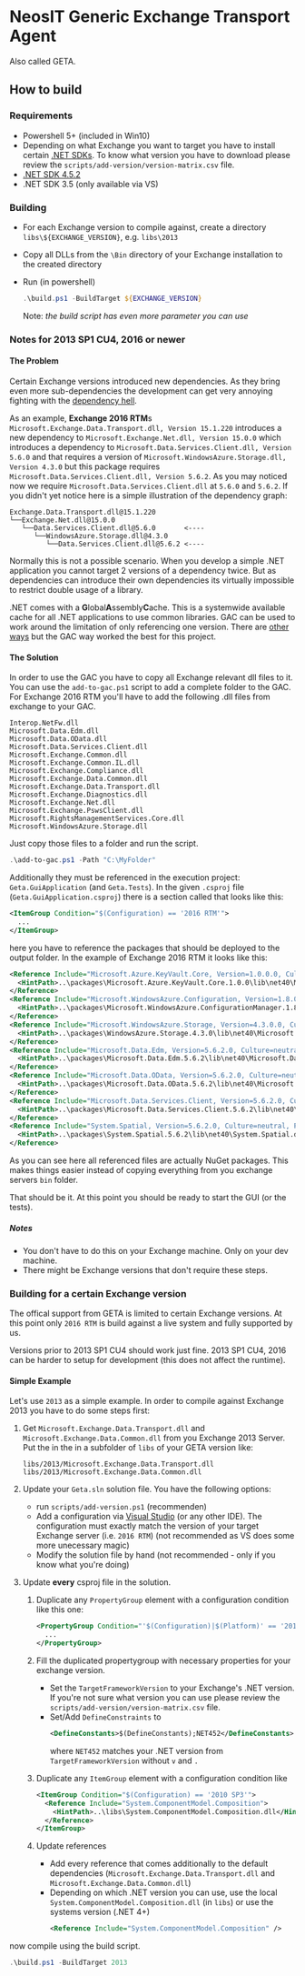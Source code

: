 # NeosIT Generic Exchange Transport Agent

Also called GETA.

## How to build

### Requirements

- Powershell 5+ (included in Win10)
- Depending on what Exchange you want to target you have to install certain [.NET SDKs](https://dotnet.microsoft.com/download/archives). To know what version you have to download please review the `scripts/add-version/version-matrix.csv` file.
- [.NET SDK 4.5.2](https://dotnet.microsoft.com/download/thank-you/net452-developer-pack)
- .NET SDK 3.5 (only available via VS)

### Building

- For each Exchange version to compile against, create a directory `libs\${EXCHANGE_VERSION}`, e.g. `libs\2013`
- Copy all DLLs from the `\Bin` directory of your Exchange installation to the created directory
- Run (in powershell)

    ```powershell
    .\build.ps1 -BuildTarget ${EXCHANGE_VERSION}
    ```

    Note: _the build script has even more parameter you can use_

### Notes for 2013 SP1 CU4, 2016 or newer

#### The Problem
Certain Exchange versions introduced new dependencies. As they bring even more sub-dependencies the development can get very annoying fighting with the [dependency hell](https://en.wikipedia.org/wiki/Dependency_hell).

As an example, **Exchange 2016 RTM**s `Microsoft.Exchange.Data.Transport.dll, Version 15.1.220` introduces a new dependency to `Microsoft.Exchange.Net.dll, Version 15.0.0` which introduces a dependency to `Microsoft.Data.Services.Client.dll, Version 5.6.0` and that requires a version of `Microsoft.WindowsAzure.Storage.dll, Version 4.3.0` but this package requires `Microsoft.Data.Services.Client.dll, Version 5.6.2`. As you may noticed now we require `Microsoft.Data.Services.Client.dll` at `5.6.0` and `5.6.2`. If you didn't yet notice here is a simple illustration of the dependency graph:

```none
Exchange.Data.Transport.dll@15.1.220
└──Exchange.Net.dll@15.0.0
   └──Data.Services.Client.dll@5.6.0       <----
      └──WindowsAzure.Storage.dll@4.3.0
         └──Data.Services.Client.dll@5.6.2 <----
```

Normally this is not a possible scenario. When you develop a simple .NET application you cannot target 2 versions of a dependency twice. But as dependencies can introduce their own dependencies its virtually impossible to restrict double usage of a library.

.NET comes with a **G**lobal**A**ssembly**C**ache. This is a systemwide available cache for all .NET applications to use common libraries. GAC can be used to work around the limitation of only referencing one version. There are [other ways](https://michaelscodingspot.com/2018/04/24/how-to-resolve-net-reference-and-nuget-package-version-conflicts/) but the GAC way worked the best for this project.

#### The Solution

In order to use the GAC you have to copy all Exchange relevant dll files to it. You can use the `add-to-gac.ps1` script to add a complete folder to the GAC. For Exchange 2016 RTM you'll have to add the following .dll files from exchange to your GAC.

```none
Interop.NetFw.dll
Microsoft.Data.Edm.dll
Microsoft.Data.OData.dll
Microsoft.Data.Services.Client.dll
Microsoft.Exchange.Common.dll
Microsoft.Exchange.Common.IL.dll
Microsoft.Exchange.Compliance.dll
Microsoft.Exchange.Data.Common.dll
Microsoft.Exchange.Data.Transport.dll
Microsoft.Exchange.Diagnostics.dll
Microsoft.Exchange.Net.dll
Microsoft.Exchange.PswsClient.dll
Microsoft.RightsManagementServices.Core.dll
Microsoft.WindowsAzure.Storage.dll
```

Just copy those files to a folder and run the script.

```powershell
.\add-to-gac.ps1 -Path "C:\MyFolder"
```

Additionally they must be referenced in the execution project: `Geta.GuiApplication` (and `Geta.Tests`). In the given `.csproj` file (`Geta.GuiApplication.csproj`) there is a section called that looks like this:

```xml
<ItemGroup Condition="$(Configuration) == '2016 RTM'">
  ...
</ItemGroup>
```

here you have to reference the packages that should be deployed to the output folder. In the example of Exchange 2016 RTM it looks like this:

```xml
<Reference Include="Microsoft.Azure.KeyVault.Core, Version=1.0.0.0, Culture=neutral, PublicKeyToken=31bf3856ad364e35">
  <HintPath>..\packages\Microsoft.Azure.KeyVault.Core.1.0.0\lib\net40\Microsoft.Azure.KeyVault.Core.dll</HintPath>
</Reference>
<Reference Include="Microsoft.WindowsAzure.Configuration, Version=1.8.0.0, Culture=neutral, PublicKeyToken=31bf3856ad364e35">
  <HintPath>..\packages\Microsoft.WindowsAzure.ConfigurationManager.1.8.0.0\lib\net35-full\Microsoft.WindowsAzure.Configuration.dll</HintPath>
</Reference>
<Reference Include="Microsoft.WindowsAzure.Storage, Version=4.3.0.0, Culture=neutral, PublicKeyToken=31bf3856ad364e35">
  <HintPath>..\packages\WindowsAzure.Storage.4.3.0\lib\net40\Microsoft.WindowsAzure.Storage.dll</HintPath>
</Reference>
<Reference Include="Microsoft.Data.Edm, Version=5.6.2.0, Culture=neutral, PublicKeyToken=31bf3856ad364e35">
  <HintPath>..\packages\Microsoft.Data.Edm.5.6.2\lib\net40\Microsoft.Data.Edm.dll</HintPath>
</Reference>
<Reference Include="Microsoft.Data.OData, Version=5.6.2.0, Culture=neutral, PublicKeyToken=31bf3856ad364e35">
  <HintPath>..\packages\Microsoft.Data.OData.5.6.2\lib\net40\Microsoft.Data.OData.dll</HintPath>
</Reference>
<Reference Include="Microsoft.Data.Services.Client, Version=5.6.2.0, Culture=neutral, PublicKeyToken=31bf3856ad364e35">
  <HintPath>..\packages\Microsoft.Data.Services.Client.5.6.2\lib\net40\Microsoft.Data.Services.Client.dll</HintPath>
</Reference>
<Reference Include="System.Spatial, Version=5.6.2.0, Culture=neutral, PublicKeyToken=31bf3856ad364e35">
  <HintPath>..\packages\System.Spatial.5.6.2\lib\net40\System.Spatial.dll</HintPath>
</Reference>
```

As you can see here all referenced files are actually NuGet packages. This makes things easier instead of copying everything from you exchange servers `bin` folder.

That should be it. At this point you should be ready to start the GUI (or the tests).

##### Notes

- You don't have to do this on your Exchange machine. Only on your dev machine.
- There might be Exchange versions that don't require these steps.

### Building for a certain Exchange version

The offical support from GETA is limited to certain Exchange versions. At this point only `2016 RTM` is build against a live system and fully supported by us.

Versions prior to 2013 SP1 CU4 should work just fine. 2013 SP1 CU4, 2016 can be harder to setup for development (this does not affect the runtime).

#### Simple Example

Let's use `2013` as a simple example. In order to compile against Exchange 2013 you have to do some steps first:

1. Get `Microsoft.Exchange.Data.Transport.dll` and `Microsoft.Exchange.Data.Common.dll` from you Exchange 2013 Server. Put the in the in a subfolder of `libs` of your GETA version like:

    ```path
    libs/2013/Microsoft.Exchange.Data.Transport.dll
    libs/2013/Microsoft.Exchange.Data.Common.dll
    ```

2. Update your `Geta.sln` solution file. You have the following options:

    - run `scripts/add-version.ps1` (recommenden)
    - Add a configuration via [Visual Studio](https://docs.microsoft.com/en-us/visualstudio/ide/how-to-create-and-edit-configurations?view=vs-2017) (or any other IDE). The configuration must exactly match the version of your target Exchange server (i.e. `2016 RTM`) (not recommended as VS does some more unecessary magic)
    - Modify the solution file by hand (not recommended - only if you know what you're doing)

3. Update **every** csproj file in the solution.

    1. Duplicate any `PropertyGroup` element with a configuration condition like this one:

        ```xml
        <PropertyGroup Condition="'$(Configuration)|$(Platform)' == '2016 RTM|AnyCPU'">
          ...
        </PropertyGroup>
        ```
    2. Fill the duplicated propertygroup with necessary properties for your exchange version.
        - Set the `TargetFrameworkVersion` to your Exchange's .NET version. If you're not sure what version you can use please review the `scripts/add-version/version-matrix.csv` file.
        - Set/Add `DefineConstraints` to
            ```xml
            <DefineConstants>$(DefineConstants);NET452</DefineConstants>
            ```
            where `NET452` matches your .NET version from `TargetFrameworkVersion` without `v` and `.`
    3. Duplicate any `ItemGroup` element with a configuration condition like

        ```xml
        <ItemGroup Condition="$(Configuration) == '2010 SP3'">
          <Reference Include="System.ComponentModel.Composition">
            <HintPath>..\libs\System.ComponentModel.Composition.dll</HintPath>
          </Reference>
        </ItemGroup>
        ```
    4. Update references
        - Add every reference that comes additionally to the default dependencies (`Microsoft.Exchange.Data.Transport.dll` and `Microsoft.Exchange.Data.Common.dll`)
        - Depending on which .NET version you can use, use the local `System.ComponentModel.Composition.dll` (in `libs`) or use the systems version (.NET 4+)
            ```xml
            <Reference Include="System.ComponentModel.Composition" />
            ```

now compile using the build script.

```powershell
.\build.ps1 -BuildTarget 2013
```